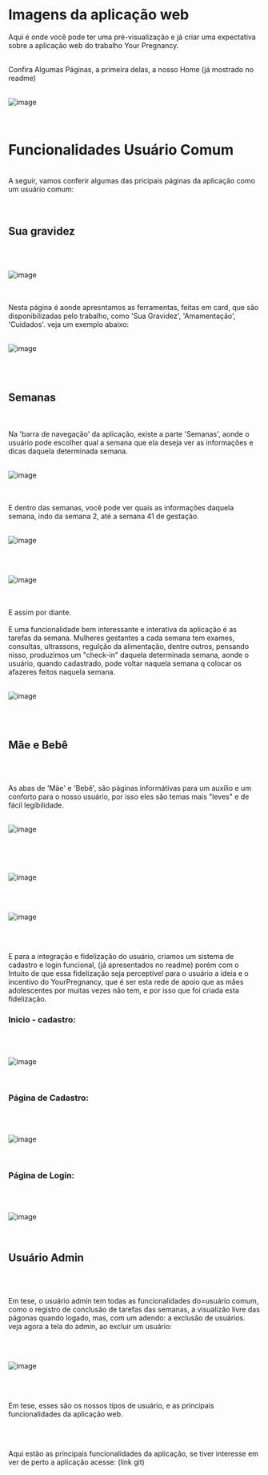 <h1>Imagens da aplicação web</h1>

Aqui é onde você pode ter uma pré-visualização e já criar uma expectativa sobre a aplicação web
do trabalho Your Pregnancy.
<br>
<br>

Confira Algumas Páginas, a primeira delas, a nosso Home (já mostrado no readme)
<br>
<br>

![image](https://github.com/user-attachments/assets/17ff189b-75e3-4119-b25c-ac55f35db503)


<br>
<h1>Funcionalidades Usuário Comum</h1>
<br>
A seguir, vamos conferir algumas das pricipais páginas da aplicação como um usuário comum:
<br>
<br>
<br>

<h2>Sua gravidez</h2>
<br>
<br>

![image](https://github.com/user-attachments/assets/ec528154-1733-4515-9e9c-726fd7e3aeed)


<br>
<br>
Nesta página é aonde apresntamos as ferramentas, feitas em card,  que são disponibilizadas pelo trabalho,
como 'Sua Gravidez', 'Amamentação', 'Cuidados'.
veja um exemplo abaixo:
<br>
<br>


![image](https://github.com/user-attachments/assets/3cffcfc4-a9d0-4973-94f9-473544911a33)

<br>
<br>
<h2>Semanas</h2>
<br>
<br>
Na 'barra de navegação' da aplicação, existe a parte 'Semanas', aonde o usuário pode escolher qual a 
semana que ela deseja ver as informações e dicas daquela determinada semana.

<br>
<br>

![image](https://github.com/user-attachments/assets/c48d098c-0f06-4e16-8bf0-8a5f1e4d5c0e)


<br>
<br>
E dentro das semanas, você pode ver quais as informações daquela semana, indo da semana 2, até a semana
41 de gestação.
<br>
<br>

![image](https://github.com/user-attachments/assets/a65b2234-a253-4b81-bf32-f605215bea7c)

<br>
<br>

![image](https://github.com/user-attachments/assets/5cafb106-8ab2-4540-86e8-7565d0e5a7be)



<br>
<br>
E assim por diante.
<br>
<br>
E uma funcionalidade bem interessante e interativa da aplicação é as tarefas da semana.
Mulheres gestantes a cada semana tem exames, consultas, ultrassons, regulção da alimentação, dentre outros,
pensando nisso, produzimos um "check-in" daquela determinada semana, aonde o usuário, quando cadastrado, pode voltar naquela semana q colocar os afazeres feitos naquela semana.
<br>
<br>

![image](https://github.com/user-attachments/assets/53064fb8-3ec5-43f4-a5b9-4468252c8f42)


<br>
<br>
<h2>Mãe e Bebê</h2>
<br>
<br>

As abas de 'Mãe' e 'Bebê', são páginas informátivas para um auxílio e um conforto para o nosso usuário, por isso eles são temas mais "leves" e de fácil legibilidade.
<br>
<br>

![image](https://github.com/user-attachments/assets/4e46df04-eaad-45df-b741-8ed680ba5d49)



<br>
<br>
<br>

![image](https://github.com/user-attachments/assets/90bd9187-22c2-4b75-991d-4660bfaa5883)

<br>
<br>

![image](https://github.com/user-attachments/assets/ed07b2ee-9c82-4bf9-82f5-dc3d98939769)

<br>
<br>

E para a integração e fidelização do usuário, criamos um sistema de cadastro e login funcional, (já apresentados no readme)
porém com o Intuito de que essa fidelização seja perceptível para o usuário a ideia e o incentivo do YourPregnancy, que é ser esta rede de apoio que as mães adolescentes por muitas vezes não tem, e por isso que foi criada esta fidelização.

<h3>Inicio - cadastro:</h3>
<br>
<br>

![image](https://github.com/user-attachments/assets/7f53a10b-3241-4c1f-bf3c-b9d942e92385)

<br>
<h3>Página de Cadastro:</h3>
<br>
<br>

![image](https://github.com/user-attachments/assets/12732b2a-ef4a-46cc-bad4-415590fab959)

<br>
<h3>Página de Login: </h3>
<br>
<br>

![image](https://github.com/user-attachments/assets/31e1cc85-7342-4ee7-a283-b22a08da215f)

<br>

<h2>Usuário Admin</h2>

<br>
<br>

Em tese, o usuário admin tem todas as funcionalidades do=usuário comum, como o registro de conclusão de tarefas das semanas, a visualizão livre das págonas quando logado, mas, com um adendo: a exclusão de usuários.
veja agora a tela do admin, ao excluir um usuário:

<br>
<br>

![image](https://github.com/user-attachments/assets/6aecdde7-1ad8-454a-ba20-41d03f928d02)

<br>
<br>

Em tese, esses são os nossos tipos de usuário, e as principais funcionalidades da aplicação web.

<br>
<br>

Aqui estão as principais funcionalidades da aplicação, se tiver interesse em ver de perto a aplicação acesse: (link git)

